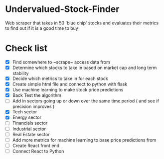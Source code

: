 # Undervalued-Stock-Finder
Web scraper that takes in 50 'blue chip' stocks and evaluates their metrics to find out if it is a good time to buy


# Check list
- [x] Find somewhere to ~scrape~ access data from 
- [x] Determine which stocks to take in based on market cap and long term stability
- [x] Decide which metrics to take in for each stock
- [x] Create simple html file and connect to python with flask
- [x] Use machine learning to make stock price predictions
- [x] Back Test the algorithm
- [ ] Add in sectors going up or down over the same time period ( and see if precision improves )
- [x] Tech sector
- [x] Energy sector
- [ ] Financials sector
- [ ] Industrial sector
- [ ] Real Estate sector
- [ ] Add more metrics for machine learning to base price predictions from
- [ ] Create React front end
- [ ] Connect React to Python
